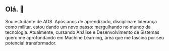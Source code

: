 ## Olá. 👋
Sou estudante de ADS. Após anos de aprendizado, disciplina e liderança como militar, estou dando um novo passo: mergulhando no mundo da tecnologia. Atualmente, cursando Análise e Desenvolvimento de Sistemas quero me aprofundando em Machine Learning, área que me fascina por seu potencial transformador.
<!--
**LucasAzevedodns/LucasAzevedodns** is a ✨ _special_ ✨ repository because its `README.md` (this file) appears on your GitHub profile.

Here are some ideas to get you started:

- 🔭 I’m currently working on ...
- 🌱 I’m currently learning ...
- 👯 I’m looking to collaborate on ...
- 🤔 I’m looking for help with ...
- 💬 Ask me about ...
- 📫 How to reach me: ...
- 😄 Pronouns: ...
- ⚡ Fun fact: ...
-->
